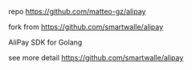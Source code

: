   repo https://github.com/matteo-gz/alipay
  
  fork from https://github.com/smartwalle/alipay

AliPay SDK for Golang

see more detail  https://github.com/smartwalle/alipay
